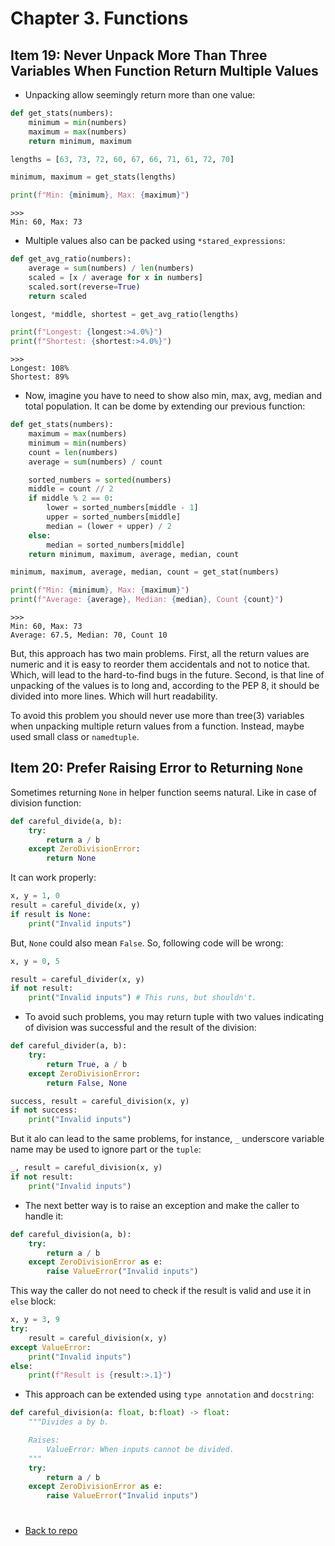 # Chapter 3. Functions

## Item 19: Never Unpack More Than Three Variables When Function Return Multiple Values

* Unpacking allow seemingly return more than one value:
```python
def get_stats(numbers):
    minimum = min(numbers)
    maximum = max(numbers)
    return minimum, maximum

lengths = [63, 73, 72, 60, 67, 66, 71, 61, 72, 70]

minimum, maximum = get_stats(lengths)

print(f"Min: {minimum}, Max: {maximum}")
```
    >>>
    Min: 60, Max: 73

* Multiple values also can be packed using `*stared_expressions`:
```python
def get_avg_ratio(numbers):
    average = sum(numbers) / len(numbers)
    scaled = [x / average for x in numbers]
    scaled.sort(reverse=True)
    return scaled

longest, *middle, shortest = get_avg_ratio(lengths)

print(f"Longest: {longest:>4.0%}")
print(f"Shortest: {shortest:>4.0%}")
```
    >>>
    Longest: 108%
    Shortest: 89%

* Now, imagine you have to need to show also min, max, avg, median and total population. It can be dome by extending our previous function:
```python
def get_stats(numbers):
    maximum = max(numbers)
    minimum = min(numbers)
    count = len(numbers)
    average = sum(numbers) / count

    sorted_numbers = sorted(numbers)
    middle = count // 2
    if middle % 2 == 0:
        lower = sorted_numbers[middle - 1]
        upper = sorted_numbers[middle]
        median = (lower + upper) / 2
    else:
        median = sorted_numbers[middle]
    return minimum, maximum, average, median, count

minimum, maximum, average, median, count = get_stat(numbers)

print(f"Min: {minimum}, Max: {maximum}")
print(f"Average: {average}, Median: {median}, Count {count}")
```
    >>>
    Min: 60, Max: 73
    Average: 67.5, Median: 70, Count 10

But, this approach has two main problems. First, all the return values are numeric and it is easy to reorder them accidentals and not to notice that. Which, will lead to the hard-to-find bugs in the future. Second, is that line of unpacking of the values is to long and, according to the PEP 8, it should be divided into more lines. Which will hurt readability. 

To avoid this problem you should never use more than tree(3) variables when unpacking multiple return values from a function. Instead, maybe used small class or `namedtuple`.

## Item 20: Prefer Raising Error to Returning `None`
Sometimes returning `None` in helper function seems natural. Like in case of division function:
```python
def careful_divide(a, b):
    try:
        return a / b
    except ZeroDivisionError:
        return None
```
It can work properly:
```python
x, y = 1, 0
result = careful_divide(x, y)
if result is None:
    print("Invalid inputs")
```
But, `None` could also mean `False`. So, following code will be wrong:
```python
x, y = 0, 5

result = careful_divider(x, y)
if not result:
    print("Invalid inputs") # This runs, but shouldn't.
```

* To avoid such problems, you may return tuple with two values indicating of division was successful and the result of the division:
```python
def careful_divider(a, b):
    try:
        return True, a / b
    except ZeroDivisionError:
        return False, None

success, result = careful_division(x, y)
if not success:
    print("Invalid inputs")
```
But it alo can lead to the same problems, for instance, `_` underscore variable name may be used to ignore part or the `tuple`:
```python
_, result = careful_division(x, y)
if not result:
    print("Invalid inputs")
```

* The next better way is to raise an exception and make the caller to handle it:
```python
def careful_division(a, b):
    try:
        return a / b
    except ZeroDivisionError as e:
        raise ValueError("Invalid inputs")
```
This way the caller do not need to check if the result is valid and use it in `else` block:
```python
x, y = 3, 9
try:
    result = careful_division(x, y)
except ValueError:
    print("Invalid inputs")
else:
    print(f"Result is {result:>.1}")
```

* This approach can be extended using `type annotation` and `docstring`:
```python 
def careful_division(a: float, b:float) -> float:
    """Divides a by b.

    Raises:
        ValueError: When inputs cannot be divided.
    """
    try:
        return a / b
    except ZeroDivisionError as e:
        raise ValueError("Invalid inputs")
```


# 
* [Back to repo](https://github.com/almazkun/effective_python#effective_python)
